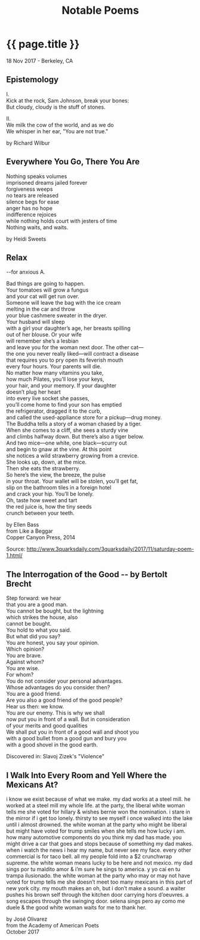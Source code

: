 ﻿---
layout: post
title: Notable Poems
---

{{ page.title }}
================

<p class="meta">18 Nov 2017 - Berkeley, CA</p>

## Epistemology

I.  
Kick at the rock, Sam Johnson, break your bones:  
But cloudy, cloudy is the stuff of stones.  

II.  
We milk the cow of the world, and as we do  
We whisper in her ear, "You are not true."  

by Richard Wilbur

## Everywhere You Go, There You Are

Nothing speaks volumes  
imprisoned dreams jailed forever  
forgiveness weeps  
no tears are released  
silence begs for ease  
anger has no hope  
indifference rejoices  
while nothing holds court with jesters of time  
Nothing waits, and waits.

by Heidi Sweets

## Relax

--for anxious A.

Bad things are going to happen.  
Your tomatoes will grow a fungus  
and your cat will get run over.  
Someone will leave the bag with the ice cream  
melting in the car and throw  
your blue cashmere sweater in the dryer.  
Your husband will sleep  
with a girl your daughter’s age, her breasts spilling  
out of her blouse. Or your wife  
will remember she’s a lesbian  
and leave you for the woman next door. The other cat—  
the one you never really liked—will contract a disease  
that requires you to pry open its feverish mouth  
every four hours. Your parents will die.  
No matter how many vitamins you take,  
how much Pilates, you’ll lose your keys,  
your hair, and your memory. If your daughter  
doesn’t plug her heart  
into every live socket she passes,  
you’ll come home to find your son has emptied  
the refrigerator, dragged it to the curb,  
and called the used-appliance store for a pickup—drug money.  
The Buddha tells a story of a woman chased by a tiger.  
When she comes to a cliff, she sees a sturdy vine  
and climbs halfway down. But there’s also a tiger below.  
And two mice—one white, one black—scurry out  
and begin to gnaw at the vine. At this point  
she notices a wild strawberry growing from a crevice.  
She looks up, down, at the mice.  
Then she eats the strawberry.  
So here’s the view, the breeze, the pulse  
in your throat. Your wallet will be stolen, you’ll get fat,  
slip on the bathroom tiles in a foreign hotel  
and crack your hip. You’ll be lonely.  
Oh, taste how sweet and tart  
the red juice is, how the tiny seeds  
crunch between your teeth.  

by Ellen Bass  
from Like a Beggar  
Copper Canyon Press, 2014

Source: <http://www.3quarksdaily.com/3quarksdaily/2017/11/saturday-poem-1.html/>

## The Interrogation of the Good -- by Bertolt Brecht

Step forward: we hear  
that you are a good man.  
You cannot be bought, but the lightning  
which strikes the house, also  
cannot be bought.  
You hold to what you said.  
But what did you say?  
You are honest, you say your opinion.  
Which opinion?  
You are brave.  
Against whom?  
You are wise.  
For whom?  
You do not consider your personal advantages.  
Whose advantages do you consider then?  
You are a good friend.  
Are you also a good friend of the good people?  
Hear us then: we know.  
You are our enemy. This is why we shall  
now put you in front of a wall. But in consideration  
of your merits and good qualities  
We shall put you in front of a good wall and shoot you  
with a good bullet from a good gun and bury you  
with a good shovel in the good earth.

Discovered in: Slavoj Zizek's "Violence"

## I Walk Into Every Room and Yell Where the Mexicans At?

i know we exist because of what we make. my dad works at a steel mill. he worked at a steel mill my whole life. at the party, the liberal white woman tells me she voted for hillary & wishes bernie won the nomination. i stare in the mirror if i get too lonely. thirsty to see myself i once walked into the lake until i almost drowned. the white woman at the party who might be liberal but might have voted for trump smiles when she tells me how lucky i am. how many automotive components do you think my dad has made. you might drive a car that goes and stops because of something my dad makes. when i watch the news i hear my name, but never see my face. every other commercial is for taco bell. all my people fold into a $2 crunchwrap supreme. the white woman means lucky to be here and not mexico. my dad sings por tu maldito amor & i’m sure he sings to america. y yo caí en tu trampa ilusionado. the white woman at the party who may or may not have voted for trump tells me she doesn’t meet too many mexicans in this part of new york city. my mouth makes an oh, but i don’t make a sound. a waiter pushes his brown self through the kitchen door carrying hors d’oeuvres. a song escapes through the swinging door. selena sings pero ay como me duele & the good white woman waits for me to thank her.

by José Olivarez  
from the Academy of American Poets  
October 2017